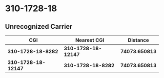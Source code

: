 # 310-1728-18
## Unrecognized Carrier


| CGI | Nearest CGI | Distance |
|-----|-------------|----------|
| **310-1728-18-8282** | **310-1728-18-12147** | **74073.650813** |
| **310-1728-18-12147** | **310-1728-18-8282** | **74073.650813** |
